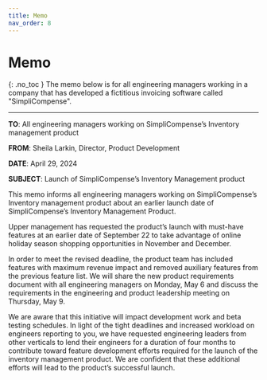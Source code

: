 ```yaml
---
title: Memo
nav_order: 8
---
```


# Memo
{: .no_toc }
The memo below is for all engineering managers working in a company that has developed a fictitious invoicing software called "SimpliCompense".

-------------------------

**TO**: All engineering managers working on SimpliCompense’s Inventory management product

**FROM**: Sheila Larkin, Director, Product Development

**DATE**: April 29, 2024

**SUBJECT**: Launch of SimpliCompense’s Inventory Management product

This memo informs all engineering managers working on SimpliCompense’s Inventory management product about an earlier launch date of SimpliCompense’s Inventory Management Product.

Upper management has requested the product’s launch with must-have features at an earlier date of September 22 to take advantage of online holiday season shopping opportunities in November and December.

In order to meet the revised deadline, the product team has included features with maximum revenue impact and removed auxiliary features from the previous feature list. We will share the new product requirements document with all engineering managers on Monday, May 6 and discuss the requirements in the engineering and product leadership meeting on Thursday, May 9.

We are aware that this initiative will impact development work and beta testing schedules. In light of the tight deadlines and increased workload on engineers reporting to you, we have requested engineering leaders from other verticals to lend their engineers for a duration of four months to contribute toward feature development efforts required for the launch of the inventory management product. We are confident that these additional efforts will lead to the product’s successful launch.

